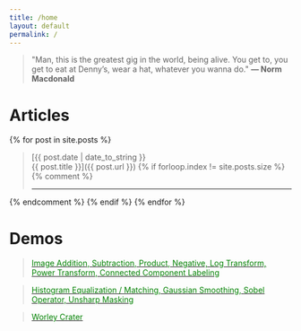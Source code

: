 ```yaml
---
title: /home
layout: default
permalink: /
---
```


>"Man, this is the greatest gig in the world, being alive. You get to, you get to eat at Denny’s, wear a hat, whatever you wanna do."
**— Norm Macdonald**

# Articles

{% for post in site.posts %}
>[{{ post.date | date_to_string }}<br>{{ post.title }}]({{ post.url }})
{% if forloop.index != site.posts.size %}
{% comment %} 
> ***
{% endcomment %} 
{% endif %}
{% endfor %}

# Demos

>[<font color='green'>Image Addition, Subtraction, Product, Negative, Log Transform, Power Transform, Connected Component Labeling</font><br />](/demos/imageProcessing/1)

>[<font color='green'>Histogram Equalization / Matching, Gaussian Smoothing, Sobel Operator, Unsharp Masking</font><br />](/demos/imageProcessing/2)

>[<font color='green'>Worley Crater</font><br />](https://www.shadertoy.com/view/DlXXWr)